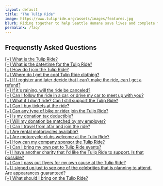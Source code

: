 ```yaml
---
layout: default
title: "The Tulip Ride"
image: https://www.tulipride.org/assets/images/features.jpg
blurb: Riding together to help Seattle Humane save lives and complete families.
permalink: /faq/
---
```

<script type="text/javascript">
function showHide(elementid1, elementid2){
    var str = document.getElementById(elementid2).innerHTML; 
    var res = " ";
    if( str.includes("+") ) {
        res = str.replace("+", "-");
    } else {
        res = str.replace("-", "+");
    }
    document.getElementById(elementid2).innerHTML = res;

    if (document.getElementById(elementid1).style.display == 'none'){
        document.getElementById(elementid1).style.display = '';
    } else {
        document.getElementById(elementid1).style.display = 'none';
    }
    
}
</script>

## Frequenstly Asked Questions

<div><a href="javascript:showHide('div_q01', 'div_p01');" class="question" id="div_p01">[+] What is the Tulip Ride?                                                             					</a></div><div id="div_q01" class="answer" style="display: none;">The Tulip Ride is an annual guided motorcycle ride that raises money for the Humane Society of Seattle/King County. Hundreds of bikers and their passengers raise tens of thousands of dollars for the Humane Society through ride registrations and other donations!<br><br>For a full history of the Tulip Ride, please see <a href="/about/">About the Tulip Ride here.</a></div>
<div><a href="javascript:showHide('div_q02', 'div_p02');" class="question" id="div_p02">[+] What is the date/time for the Tulip Ride?                                           					</a></div><div id="div_q02" class="answer" style="display: none;">See our <a href="/route.php">Route / Itinerary page</a> for the Tulip Ride start time, location, and itinerary.</div>
<div><a href="javascript:showHide('div_q03', 'div_p03');" class="question" id="div_p03">[+] How do I join the Tulip Ride?                                                      					    </a></div><div id="div_q03" class="answer" style="display: none;">You register at at the <a href="/register/">Tulip Ride registration page.</a> You can sign up as a rider, passenger, or reserve one of the exclusive spots as a VIP Road Captain. VIPs lead the packs on ride day and enjoy a private dinner and cocktail reception with our celebrity riders.</div>
<div><a href="javascript:showHide('div_q21', 'div_p21');" class="question" id="div_p21">[+] Where do I get the cool Tulip Ride clothing?              				                                </a></div><div id="div_q21" class="answer" style="display: none;">We're excited to offer a variety of Tulip Ride logo'd t-shirts, sweatshirts, and more. All sizes and styles are available! <a target="_blank" href="http://www.cafepress.com/tulipride">Visit the Tulip Ride gear store here,</a> and a few bucks from each sale will support Seattle Humane.</div>
<div><a href="javascript:showHide('div_q04', 'div_p04');" class="question" id="div_p04">[+] If I register and later decide that I can't make the ride, can I get a refund?            				</a></div><div id="div_q04" class="answer" style="display: none;">In short, no. Registrations are <strong>donations</strong> to Seattle Humane, and go straight to work saving the lives of animals in need. We can't ask the animals to return food and medication, or Seattle Humane to undo the care that they provide. Please register because you want to support this important cause and are comfortable making a <strong>donation</strong> in the form of your registration. The only exception to the no-refunds policy applies to VIP Road Captains: if they cannot join the ride, they can defer their attendance to the following year (only a year). They don't get a refund, but can use their registration a year later instead.<br><br>Please <a href="mailto:info@tulipride.org">e-mail us</a> before registering if you have questions about this no-refund policy.</div>
<div><a href="javascript:showHide('div_q05', 'div_p05');" class="question" id="div_p05">[+] If it's raining, will the ride be canceled?                   											</a></div><div id="div_q05" class="answer" style="display: none;">We ride in rain or shine! The only exception is if weather is forecast that would make the ride unsafe (ice or snow), we'll cancel it to put safety first.</div>
<div><a href="javascript:showHide('div_q06', 'div_p06');" class="question" id="div_p06">[+] Can I follow the ride in a car, or drive my car to meet up with you?                    				</a></div><div id="div_q06" class="answer" style="display: none;">No. While you can join as a breakfast-only attendee in Redmond, the ride itself is for motorcycles only and features reserved motorcycle-only parking in private areas.</div>
<div><a href="javascript:showHide('div_q07', 'div_p07');" class="question" id="div_p07">[+] What if I don't ride? Can I still support the Tulip Ride?                   							</a></div><div id="div_q07" class="answer" style="display: none;">Yes you can! Just <a href="https://www.paypal.com/cgi-bin/webscr?cmd=_s-xclick&hosted_button_id=HB6XF2Z86W9MA" target="blank">Click here to make a donation!</a> If you'd like to join the celebs for an autograph and photo op, just pick the standard registration on <a href="/register/">registration page.</a> You can also sign up at our highest level - VIP Road Captain - and attend the dinner that night without having to ride.</div>
<div><a href="javascript:showHide('div_q08', 'div_p08');" class="question" id="div_p08">[+] Can I buy tickets at the ride?                    														</a></div><div id="div_q08" class="answer" style="display: none;">Yes, you can buy tickets at the ride, but it'll cost a few dollars extra as we have to pay a premium to add lunch and we can't guarantee pins/bandanas for walk-up registrants. It helps if you register in advance at <a href="/register/">our online registration page.</a></div>
<div><a href="javascript:showHide('div_q09', 'div_p09');" class="question" id="div_p09">[+] Can any type of bike or rider join the Tulip Ride?                   									</a></div><div id="div_q09" class="answer" style="display: none;">Absolutely! We welcome all bikes, and riders of all skills. You'll encounter everything from cruisers to sport bikes to freeway-capable scooters on the Tulip Ride. We love to welcome new riders to group events. You'll be in the company of friendly helpful riders all day.</div>
<div><a href="javascript:showHide('div_q10', 'div_p10');" class="question" id="div_p10">[+] Is my donation tax deductible?                   														</a></div><div id="div_q10" class="answer" style="display: none;">Yes. Your donation technically goes to Seattle Humane Society. We attribute all donations to the name of the donor about 2 weeks after the ride ends. For information about SHS's tax exemption status, please <a href="http://www.seattlehumane.org/donate/Donate-With-Confidence" target="_blank">see their site.</a></div>
<div><a href="javascript:showHide('div_q11', 'div_p11');" class="question" id="div_p11">[+] Will my donation be matched by my employer?                   											</a></div><div id="div_q11" class="answer" style="display: none;">Microsoft, Boeing, GoDaddy, Amazon, and many other employers will match employee donations (registrations). After you buy your tickets, please do visit your corporate maching site to request a match! The match goes to The Humane Society for Seattle/King County, Tax ID # 91-0282060, <strong>not the Tulip Ride</strong>. Your total ticket purchase goes straight to Seattle Humane, and can be matched immediately after purchase.</div>
<div><a href="javascript:showHide('div_q12', 'div_p12');" class="question" id="div_p12">[+] Can I travel from afar and join the ride?               				                                </a></div><div id="div_q12" class="answer" style="display: none;">Absolutely! We see riders travel from many states, European countries, and as far away as New Zealand each year. We have an exclusive partnership with <a href="https://www.eaglerider.com/motorcycle-deals/tulip-ride-676" target="_blank">Eagle Rider Seattle</a> for rentals for out-of-town Tulip Riders. Eagle Rider has a special promotion available for Tulip Riders - <a href="https://www.eaglerider.com/motorcycle-deals/tulip-ride-676" target="_blank">click here to reserve a bike now!</a></div>
<div><a href="javascript:showHide('div_q20', 'div_p20');" class="question" id="div_p20">[+]  Are rental motorcycles available?              				                                        </a></div><div id="div_q20" class="answer" style="display: none;">If your bike is in the shop, or if you want to try out a different ride on Tulip Ride day, <a href="https://www.eaglerider.com/motorcycle-deals/tulip-ride-676" target="_blank">Eagle Rider Seattle</a> has you covered. We have an exclusive partnership with <a href="https://www.eaglerider.com/motorcycle-deals/tulip-ride-676" target="_blank">Eagle Rider Seattle</a> for rentals for out-of-town Tulip Riders. Eagle Rider has a special promotion available for Tulip Riders - <a href="https://www.eaglerider.com/motorcycle-deals/tulip-ride-676" target="_blank">click here to reserve a bike now!</a></div>
<div><a href="javascript:showHide('div_q13', 'div_p13');" class="question" id="div_p13">[+] Are motorcycle clubs welcome at the Tulip Ride?                   										</a></div><div id="div_q13" class="answer" style="display: none;">In support of Seattle Humane Society, we welcome every rider to join us. Feel free to wear colors, and know that multiple clubs will be represented in the spirit of giving back to our community through charity.</div>
<div><a href="javascript:showHide('div_q14', 'div_p14');" class="question" id="div_p14">[+] How can my company sponsor the Tulip Ride?                   							                </a></div><div id="div_q14" class="answer" style="display: none;">We love participation from a variety of companies. Please contact <a href="mailto:info@tulipride.org">info@tulipride.org</a> for details.</div>
<div><a href="javascript:showHide('div_q15', 'div_p15');" class="question" id="div_p15">[+] Can I bring my own pet to Tulip Ride events?                    										</a></div><div id="div_q15" class="answer" style="display: none;"><strong><u>No, personal pets / animals must be left at home.</u></strong> The Tulip Ride is focused on supporting the Seattle Humane Society, who brings adoptable animals to the Tulip Ride. We want to help those animals get adopted by focusing attention on them. They'll be available for photo ops with the celebs, petting sessions, and more. Additionally, the motorcycles can be quite loud and may spook otherwise docile pets. As cute as your cats, birds, dogs, ferrets, iguanas, and other pets might be, please help animals in need get adopted on Tulip Ride weekend by maintaining a strict no-personal-pets policy. Thank you.</div>
<div><a href="javascript:showHide('div_q16', 'div_p16');" class="question" id="div_p16">[+] I have another charity that I'd like the Tulip Ride to support. Is that possible?         				</a></div><div id="div_q16" class="answer" style="display: none;">No. While we love all worthwhile causes, the Tulip Ride has a longstanding partnership with Seattle Humane and we focus our energy on helping their important work.</div>
<div><a href="javascript:showHide('div_q17', 'div_p17');" class="question" id="div_p17">[+] Can I pass out flyers for my own cause at the Tulip Ride?                   						   	</a></div><div id="div_q17" class="answer" style="display: none;">It's in poor taste to &quot;hijack&quot; another charity event. We ask that you join the Tulip Ride to help us support Seattle Humane, and start up your own events for causes that you're passionate about.</div>
<div><a href="javascript:showHide('div_q18', 'div_p18');" class="question" id="div_p18">[+] I signed up just to see one of the celebrities that is planning to attend. Are appearances guaranteed?	</a></div><div id="div_q18" class="answer" style="display: none;">Our celebrity riders join the Tulip Ride each year out of their shared love for giving back to our community, and their love for riding. While they make every effort to attend, sometimes scheduling conflicts get in the way. Filming schedules are a priority and it is possible that our celeb riders may have to miss a ride one year, often with little notice. We will <a href="http://twitter.com/tulipride">tweet</a> and update our site as soon as we learn of changed plans. We do not refund registrations in these cases, because registrations are donations to charities. Please register for the ride in the spirit of giving, and consider celebrity appearances as added bonuses. </div>
<div><a href="javascript:showHide('div_q19', 'div_p19');" class="question" id="div_p19">[+] What should I bring on the Tulip Ride?                    												</a></div><div id="div_q19" class="answer" style="display: none;">The most important thing to bring along is your smile and desire to have a great time supporting a great cause!</div>